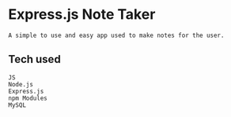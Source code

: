 # Express.js Note Taker
    A simple to use and easy app used to make notes for the user. 


## Tech used
    JS
    Node.js
    Express.js
    npm Modules
    MySQL